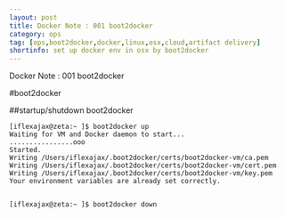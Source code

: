 ```yaml
---
layout: post
title: Docker Note : 001 boot2docker
category: ops
tag: [ops,boot2docker,docker,linux,osx,cloud,artifact delivery]
shortinfo: set up docker env in osx by boot2docker
---
```


Docker Note : 001 boot2docker

#boot2docker

##startup/shutdown boot2docker
```
[iflexajax@zeta:~ ]$ boot2docker up
Waiting for VM and Docker daemon to start...
................ooo
Started.
Writing /Users/iflexajax/.boot2docker/certs/boot2docker-vm/ca.pem
Writing /Users/iflexajax/.boot2docker/certs/boot2docker-vm/cert.pem
Writing /Users/iflexajax/.boot2docker/certs/boot2docker-vm/key.pem
Your environment variables are already set correctly.


[iflexajax@zeta:~ ]$ boot2docker down

```
